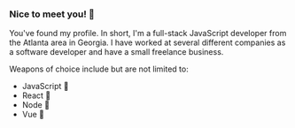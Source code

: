 ### Nice to meet you! 👋

You've found my profile. In short, I'm a full-stack JavaScript developer from the Atlanta area in Georgia. I have worked at several different companies as a software developer and have a small freelance business. 

Weapons of choice include but are not limited to:
- JavaScript 💚
- React 💙
- Node 💛
- Vue 💚

